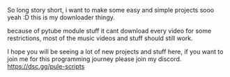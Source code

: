 So long story short, i want to make some easy and simple projects sooo yeah :D this is my downloader thingy.

because of pytube module stuff it cant download every video for some restrictions, most of the music videos and stuff should still work.

I hope you will be seeing a lot of new projects and stuff here, if you want to join me for this programming journey please join my discord. https://dsc.gg/pule-scripts
